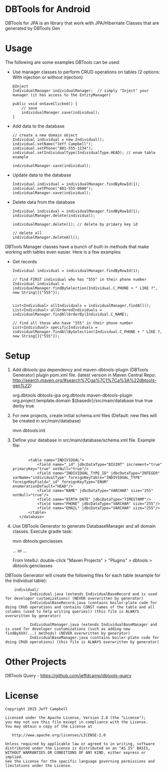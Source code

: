 DBTools for Android
=================

DBTools for JPA is an library that work with JPA/Hibernate Classes that are generated by DBTools Gen

Usage
=====

The following are some examples DBTools can be used:

  * Use manager classes to perform CRUD operations on tables (2 options: With injection or without injection)

        @Inject
        IndividualManager individualManager;  // simply "Inject" your manager (it has access to the EntityManager)

        public void onSaveClicked() {
            // save
            individualManager.save(individual);
        }

  * Add data to the database

        // create a new domain object
        Individual individual = new Individual();
        individual.setName("Jeff Campbell");
        individual.setPhone("801-555-1234");
        individual.setIndividualType(IndividualType.HEAD); // enum table example

        individualManager.save(individual);

  * Update data to the database

        Individual individual = individualManager.findByRowId(1);
        individual.setPhone("801-555-0000");
        individualManager.save(individual);

  * Delete data from the database

        Individual individual = individualManager.findByRowId(1);
        individualManager.delete(individual);
        
        individualManager.delete(1); // delete by primary key id
        
        // delete all
        individualManager.deleteAll();

  DBTools Manager classes have a bunch of built-in methods that make working with tables even easier.  Here is a few examples:

  * Get records

        Individual individual = individualManager.findByRowId(1);
        
        // find FIRST individual who has "555" in their phone number
        Individual individual = individualManager.findBySelection(Individual.C_PHONE + " LIKE ?", new String[]{"555"}); 


        List<Individual> allIndividuals = individualManager.findAll();
        List<Individual> allOrderedIndividuals = individualManager.findAllOrderBy(Individual.C_NAME);
        
        // find all those who have "555" in their phone number
        List<Individual> specificIndividuals = individualManager.findAllBySelection(Individual.C_PHONE + " LIKE ?, new String[]{"555"}); 

Setup
=====

  1. Add dbtools-jpa dependency and maven-dbtools-plugin (DBTools Generator) plugin pom.xml file.  (latest version in Maven Central Repo: http://search.maven.org/#search%7Cga%7C1%7Ca%3A%22dbtools-gen%22)

        </dependencies>
            <dependency>
                <groupId>org.dbtools</groupId>
                <artifactId>dbtools-jpa</artifactId>
                <version><latest version></version>
            </dependency>
        </dependencies>


       <build>
            <plugins>
                <plugin>
                    <groupId>org.dbtools</groupId>
                    <artifactId>maven-dbtools-plugin</artifactId>
                    <version><latest-version></version>
                    <configuration>
                        <basePackageName>org.project.template.domain</basePackageName>
                        <schemaDir>${basedir}/src/main/database</schemaDir>
                        <injectionSupport>true</injectionSupport> <!-- support for Inject (via Spring, EE, Guice, Dagger, etc) -->
                        <javaEESupport>true</javaEESupport> <!-- support for Spring, JavaEE, etc -->
                        <dbVendor>derby</dbVendor>
                        <dateTimeSupport>true</dateTimeSupport>
                    </configuration>
                </plugin>
            </plugins>
        </build>

  2. For new projects, create initial schema.xml files (Default: new files will be created in src/main/database)

        mvn dbtools:init

  3. Define your database in src/main/database/schema.xml file.  Example file:

        <?xml version="1.0" encoding="UTF-8" ?>
        <dbSchema xmlns='https://github.com/jeffdcamp/dbtools-gen'
                  xmlns:xsi='http://www.w3.org/2001/XMLSchema-instance'
                  xsi:schemaLocation='https://github.com/jeffdcamp/dbtools-gen dbschema.xsd'>
            <database name="main">
                <table name="INDIVIDUAL_TYPE" className="IndividualType" enumerations="HEAD,SPOUSE,CHILD">
                    <field name="_id" jdbcDataType="BIGINT" increment="true" primaryKey="true" notNull="true"/>
                    <field name="NAME" jdbcDataType="VARCHAR" size="255" notNull="true" unique="true"/>
                </table>

                <table name="INDIVIDUAL">
                    <field name="_id" jdbcDataType="BIGINT" increment="true" primaryKey="true" notNull="true"/>
                    <field name="INDIVIDUAL_TYPE_ID" jdbcDataType="INTEGER" varName="individualType" foreignKeyTable="INDIVIDUAL_TYPE" foreignKeyField="_id" foreignKeyType="ENUM" enumerationDefault="HEAD"/>
                    <field name="NAME" jdbcDataType="VARCHAR" size="255" notNull="true"/>
                    <field name="BIRTH_DATE" jdbcDataType="TIMESTAMP"/>
                    <field name="PHONE" jdbcDataType="VARCHAR" size="255"/>
                    <field name="EMAIL" jdbcDataType="VARCHAR" size="255"/>
                </table>
            </database>
        </dbSchema>

  4. Use DBTools Generator to generate DatabaseManager and all domain classes.  Execute gradle task:

        mvn dbtools:genclasses

        ... or ...

        From IntelliJ:  double-click "Maven Projects" > "Plugins" > dbtools > dbtools:genclasses

  DBTools Generator will create the following files for each table (example for the Individual table):

        individual/
               Individual.java (extends IndividualBaseRecord and is used for developer customizations) (NEVER overwritten by generator)
               IndividualBaseRecord.java (contains boiler-plate code for doing CRUD operations and contains CONST names of the table and all columns (used to help writing queries)) (this file is ALWAYS overwritten by generator)

               IndividualManager.java (extends IndividualBaseManager and is used for developer customizations (such as adding new findByXXX(...) methods) (NEVER overwritten by generator)
               IndividualBaseManager.java (contains boiler-plate code for doing CRUD operations) (this file is ALWAYS overwritten by generator)

Other Projects
==============
DBTools Query - https://github.com/jeffdcamp/dbtools-query

License
=======

    Copyright 2015 Jeff Campbell

    Licensed under the Apache License, Version 2.0 (the "License");
    you may not use this file except in compliance with the License.
    You may obtain a copy of the License at

       http://www.apache.org/licenses/LICENSE-2.0

    Unless required by applicable law or agreed to in writing, software
    distributed under the License is distributed on an "AS IS" BASIS,
    WITHOUT WARRANTIES OR CONDITIONS OF ANY KIND, either express or implied.
    See the License for the specific language governing permissions and
    limitations under the License.

[migration]: https://github.com/jeffdcamp/dbtools-android/blob/master/MIGRATION-1.x-2.x.md

